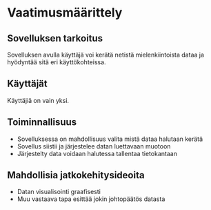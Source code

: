 # Vaatimusmäärittely
## Sovelluksen tarkoitus
Sovelluksen avulla käyttäjä voi kerätä netistä mielenkiintoista dataa ja hyödyntää sitä eri käyttökohteissa.
## Käyttäjät
Käyttäjiä on vain yksi.
## Toiminnallisuus
- Sovelluksessa on mahdollisuus valita mistä dataa halutaan kerätä
- Sovellus siistii ja järjestelee datan luettavaan muotoon
- Järjestelty data voidaan halutessa tallentaa tietokantaan
## Mahdollisia jatkokehitysideoita
- Datan visualisointi graafisesti
- Muu vastaava tapa esittää jokin johtopäätös datasta
